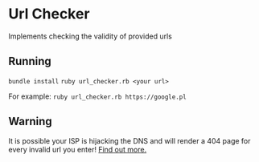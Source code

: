 # Url Checker

Implements checking the validity of provided urls

## Running

`bundle install`
`ruby url_checker.rb <your url>`

For example: `ruby url_checker.rb https://google.pl`

## Warning

It is possible your ISP is hijacking the DNS and will render a 404 page for every invalid url you enter!
[Find out more.](https://hackercodex.com/guide/how-to-stop-isp-dns-server-hijacking/)
